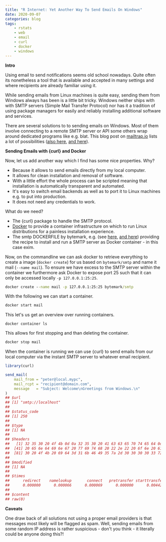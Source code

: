 ```yaml
---
title: "R Internet: Yet Another Way To Send Emails On Windows"
date: 2020-09-07
categories: blog
tags:
    - rstats
    - web
    - email
    - curl
    - docker
    - windows
---
```


**Intro**

Using email to send notifications seems old school nowadays. Quite often its 
nonetheless a tool that is available and accepted in many settings and where 
recipients are already familiar using it. 

While sending emails from Linux machines is quite easy, sending them from Windows
always has been is a little bit tricky. Windows neither ships with with SMTP 
servers (Simple Mail Transfer Protocol) nor has it a tradition of using 
package managers for easily and reliably installing additional software and 
services. 

There are several solutions to to sending emails on Windows. Most of them 
involve connecting to a remote SMTP server or API some others 
wrap around dedicated programs like e.g. blat. This blog post on 
[mailtrap.io](https://blog.mailtrap.io/r-send-email/) lists a lot of 
possibilities ([also here](https://datawookie.netlify.app/blog/2019/05/emayili-sending-email-from-r/), [and here](https://mdneuzerling.com/post/how-i-d-like-to-send-an-email-from-r/)). 


**Sending Emails with {curl} and Docker**

Now, let us add another way which I find has some nice properties. 
Why? 

- Because it allows to send emails directly from my local computer. 
- It allows for clean installation and removal of software.  
- With a little effort the whole process can be scripted meaning that installation is automatically transparent and automated. 
- It's easy to switch email backends as well as to port it to Linux machines e.g. to put into production. 
- It does not need any credentials to work. 

What do we need?

- The {curl} package to handle the SMTP protocol. 
- [Docker](https://www.docker.com/) to provide a container infrastructure on which to run Linux distributions for a painless installation 
experience. 
- The smtp DOCKERFILE by bytemark, e.g. (see [here](https://hub.docker.com/r/bytemark/smtp/dockerfile), [and here](https://github.com/BytemarkHosting/docker-smtp)) providing the recipe to install and run a SMTP server 
as Docker container - in this case exim.


Now, on the commandline we can ask docker to retrieve everything to create a 
image (`docker create`) for us
based on `bytemark/smtp` and 
name it mail (`--name mail`).
To ensure we have excess to the SMTP server within the container 
we furthermore ask Docker to expose port 25 
such that it can only be accessed locally `-p 127.0.0.1:25:25`.

```cmd
docker create --name mail -p 127.0.0.1:25:25 bytemark/smtp 
```

With the following we can start a container.

```cmd
docker start mail
```

This let's us get an overview over running containers. 

```
docker container ls
```

This allows for first stopping and than deleting the container.

```cmd
docker stop mail
```

When the container is running we can use {curl} to send emails from our local 
computer via the instant SMTP server to whatever email recipient. 

```r
library(curl)

send_mail(
    mail_from = "peter@local.mypc", 
    mail_rcpt = "recipient@domain.com", 
    message   = "Subject: Welcome\nGreetings from Windows.\n"
)
## $url
## [1] "smtp://localhost"
## 
## $status_code
## [1] 250
## 
## $type
## [1] NA
## 
## $headers
##   [1] 32 35 30 20 4f 4b 0d 0a 32 35 30 20 41 63 63 65 70 74 65 64 0d 0a 33 35 34 20 45 6e 74 65 72 20 6d 65 73 73 61 67 65 2c
##  [41] 20 65 6e 64 69 6e 67 20 77 69 74 68 20 22 2e 22 20 6f 6e 20 61 20 6c 69 6e 65 20 62 79 20 69 74 73 65 6c 66 0d 0a 32 35
##  [81] 30 20 4f 4b 20 69 64 3d 31 6b 46 49 35 7a 2d 30 30 30 30 33 72 2d 4c 62 0d 0a
## 
## $modified
## [1] NA
## 
## $times
##      redirect    namelookup       connect   pretransfer starttransfer         total 
##      0.000000      0.000066      0.000069      0.000000      0.004420      0.012461 
## 
## $content
## raw(0)
```


**Caveats**

One draw back of all solutions not using a proper email providers is that messages most likely will be flagged as spam.
Well, sending emails from some random IP address is rather suspicious - don't you think - it literally could be anyone doing this?! 
